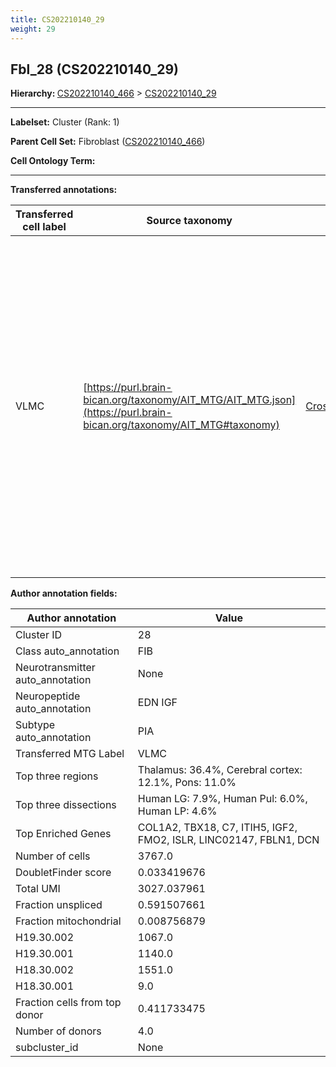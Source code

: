 ```yaml
---
title: CS202210140_29
weight: 29
---
```

## Fbl_28 (CS202210140_29)
<b>Hierarchy: </b>
[CS202210140_466](https://purl.brain-bican.org/taxonomy/CS202210140#CS202210140_466) >
[CS202210140_29](https://purl.brain-bican.org/taxonomy/CS202210140#CS202210140_29)

---


**Labelset:** Cluster (Rank: 1)

**Parent Cell Set:** Fibroblast ([CS202210140_466](https://purl.brain-bican.org/taxonomy/CS202210140#CS202210140_466))



**Cell Ontology Term:** 

[MARKER GENES.]: #


---

[TRANSFERRED ANNOTATIONS.]: #


**Transferred annotations:**

| Transferred cell label | Source taxonomy | Source node accession | Algorithm name | Comment |
|------------------------|-----------------|-----------------------|----------------|---------|
|VLMC|[https://purl.brain-bican.org/taxonomy/AIT_MTG/AIT_MTG.json](https://purl.brain-bican.org/taxonomy/AIT_MTG#taxonomy)|[CrossArea_subclass:f6b98fd9f4](https://purl.brain-bican.org/taxonomy/AIT_MTG#CrossArea_subclass_f6b98fd9f4)||We performed PCA (50 components) on our full dataset, trained a random forest classifier (scikit-learn, class_ weight=‘balanced’, max_depth=50) on the MTG labels, and then predicted labels for all cells. We labeled each cluster with the mode of its constituent cells if two conditions were met: more than 0.8 of predicted labels matched the mode, and the mean probability of these pre- dictions was greater than 0.8.|

[AUTHOR ANNOTATION FIELDS.]: #


**Author annotation fields:**

| Author annotation | Value |
|-------------------|-------|
|Cluster ID|28|
|Class auto_annotation|FIB|
|Neurotransmitter auto_annotation|None|
|Neuropeptide auto_annotation|EDN IGF|
|Subtype auto_annotation|PIA|
|Transferred MTG Label|VLMC|
|Top three regions|Thalamus: 36.4%, Cerebral cortex: 12.1%, Pons: 11.0%|
|Top three dissections|Human LG: 7.9%, Human Pul: 6.0%, Human LP: 4.6%|
|Top Enriched Genes|COL1A2, TBX18, C7, ITIH5, IGF2, FMO2, ISLR, LINC02147, FBLN1, DCN|
|Number of cells|3767.0|
|DoubletFinder score|0.033419676|
|Total UMI|3027.037961|
|Fraction unspliced|0.591507661|
|Fraction mitochondrial|0.008756879|
|H19.30.002|1067.0|
|H19.30.001|1140.0|
|H18.30.002|1551.0|
|H18.30.001|9.0|
|Fraction cells from top donor|0.411733475|
|Number of donors|4.0|
|subcluster_id|None|
